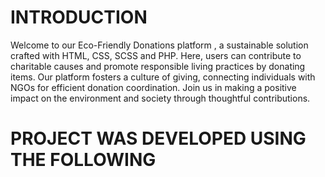 # INTRODUCTION

Welcome to our Eco-Friendly Donations platform , a sustainable solution crafted with HTML, CSS, SCSS and PHP.
Here, users can contribute to charitable causes and promote responsible living practices by donating items. Our platform fosters a culture of giving, 
connecting individuals with NGOs for efficient donation coordination. Join us in making a positive impact on the environment and society through thoughtful contributions.

# PROJECT WAS DEVELOPED USING THE FOLLOWING
